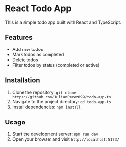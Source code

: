 # React Todo App

This is a simple todo app built with React and TypeScript.

## Features

- Add new todos
- Mark todos as completed
- Delete todos
- Filter todos by status (completed or active)

## Installation

1. Clone the repository: `git clone https://github.com/JulianPerez099/todo-app-ts`
2. Navigate to the project directory: `cd todo-app-ts`
3. Install dependencies: `npm install`

## Usage

1. Start the development server: `npm run dev`
2. Open your browser and visit `http://localhost:5173/`
